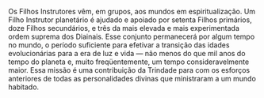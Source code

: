 ﻿Os Filhos Instrutores vêm, em grupos, aos mundos em espiritualização. Um Filho Instrutor planetário é ajudado e apoiado por setenta Filhos primários, doze Filhos secundários, e três da mais elevada e mais experimentada ordem suprema dos Diainais. Esse conjunto permanecerá por algum tempo no mundo, o período suficiente para efetivar a transição das idades evolucionárias para a era de luz e vida — não menos do que mil anos do tempo do planeta e, muito freqüentemente, um tempo consideravelmente maior. Essa missão é uma contribuição da Trindade para com os esforços anteriores de todas as personalidades divinas que ministraram a um mundo habitado.